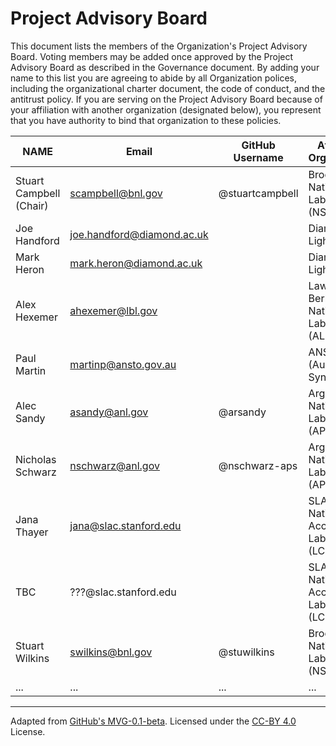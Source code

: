 # Project Advisory Board

This document lists the members of the Organization's Project Advisory Board. Voting members may be added once approved by the Project Advisory Board as described in the Governance document. By adding your name to this list you are agreeing to abide by all Organization polices, including the organizational charter document, the code of conduct, and the antitrust policy. If you are serving on the Project Advisory Board because of your affiliation with another organization (designated below), you represent that you have authority to bind that organization to these policies.

| **NAME** | **Email** | **GitHub Username** | **Affiliated Organization** |
| --- | --- | --- | --- |
| Stuart Campbell (Chair) | scampbell@bnl.gov | @stuartcampbell | 	Brookhaven National Laboratory (NSLS-II) |
| Joe Handford | joe.handford@diamond.ac.uk | | Diamond Light Source |
| Mark Heron | mark.heron@diamond.ac.uk | | Diamond Light Source |
| Alex Hexemer | ahexemer@lbl.gov | | Lawrence Berkeley National Laboratory (ALS) |
| Paul Martin | martinp@ansto.gov.au | | ANSTO (Australian Synchrotron) |
| Alec Sandy | asandy@anl.gov | @arsandy | Argonne National Laboratory (APS) |
| Nicholas Schwarz | nschwarz@anl.gov | @nschwarz-aps | Argonne National Laboratory (APS) |
| Jana Thayer | jana@slac.stanford.edu | | SLAC National Accelerator Laboratory (LCLS) | 
| TBC | ???@slac.stanford.edu | | SLAC National Accelerator Laboratory (LCLS) | 
| Stuart Wilkins | swilkins@bnl.gov | @stuwilkins | 	Brookhaven National Laboratory (NSLS-II) |
|  ... | ... | ... | ... |

---
Adapted from [GitHub's MVG-0.1-beta](https://github.com/github/MVG). Licensed under the [CC-BY 4.0](https://creativecommons.org/licenses/by-sa/4.0/) License.
